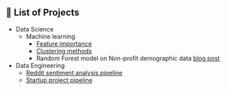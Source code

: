 ## 🧐 List of Projects <a name = "about"></a>
- Data Science
    - Machine learning
        - [Feature importance](https://github.com/ZCai25/personal_project/blob/main/data_science/ml_methods/feature_importance.pdf)
        - [Clustering methods](https://github.com/ZCai25/personal_project/blob/main/data_science/ml_methods/clustering.pdf)
        - Random Forest model on Non-profit demographic data [blog post](https://blog.candid.org/post/who-is-sharing-nonprofit-demographic-data-with-candid/)
- Data Engineering
    - [Reddit sentiment analysis pipeline](https://github.com/ZCai25/personal_project/tree/main/data_engineer/reddit_pipeline)
    - [Startup project pipeline](https://github.com/ZCai25/personal_project/tree/main/data_engineer/startup)
